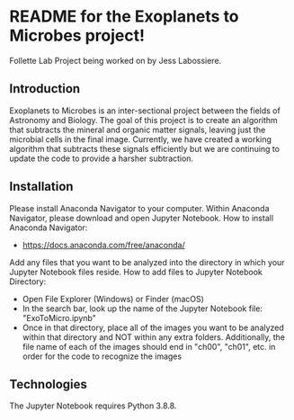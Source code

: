 # README for the Exoplanets to Microbes project!

Follette Lab Project being worked on by Jess Labossiere.

## Introduction
Exoplanets to Microbes is an inter-sectional project between the fields of Astronomy and Biology. The goal of this project is to create an algorithm that subtracts the mineral and organic matter signals, leaving just the microbial cells in the final image. Currently, we have created a working algorithm that subtracts these signals efficiently but we are continuing to update the code to provide a harsher subtraction.

## Installation
Please install Anaconda Navigator to your computer. Within Anaconda Navigator, please download and open Jupyter Notebook.
How to install Anaconda Navigator:
- https://docs.anaconda.com/free/anaconda/

Add any files that you want to be analyzed into the directory in which your Jupyter Notebook files reside.
How to add files to Jupyter Notebook Directory:
- Open File Explorer (Windows) or Finder (macOS)
- In the search bar, look up the name of the Jupyter Notebook file: "ExoToMicro.ipynb"
- Once in that directory, place all of the images you want to be analyzed within that directory and NOT within any extra folders.
Additionally, the file name of each of the images should end in "ch00", "ch01", etc. in order for the code to recognize the images

## Technologies
The Jupyter Notebook requires Python 3.8.8.

